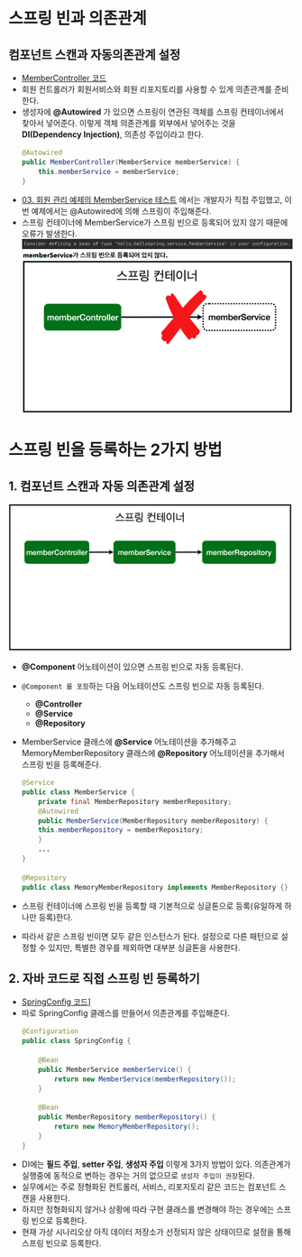 # 스프링 빈과 의존관계

## 컴포넌트 스캔과 자동의존관계 설정
* [MemberController 코드](../hello-spring/src/main/java/hello/hellospring/controller/MemberController.java)
* 회원 컨트롤러가 회원서비스와 회원 리포지토리를 사용할 수 있게 의존관계를 준비한다.
* 생성자에 **@Autowired** 가 있으면 스프링이 연관된 객체를 스프링 컨테이너에서 찾아서 넣어준다. 이렇게 객체 의존관계를 외부에서 넣어주는 것을 **DI(Dependency Injection)**, 의존성 주입이라고 한다.
    ```java
    @Autowired
    public MemberController(MemberService memberService) {
        this.memberService = memberService;
    }
    ```
* [03. 회원 관리 예제의 MemberService 테스트](../03.%20회원%20관리%20예제/README.md) 에서는 개발자가 직접 주입했고, 이번 예제에서는 @Autowired에 의해 스프링이 주입해준다.
* 스프링 컨테이너에 MemberService가 스프링 빈으로 등록되어 있지 않기 때문에 오류가 발생한다.
![오류](../img/오류.png)
![오류사유](../img/%EC%98%A4%EB%A5%98%EC%9D%98%20%EC%82%AC%EC%9C%A0.png)

# **스프링 빈을 등록하는 2가지 방법**
## 1. **컴포넌트 스캔과 자동 의존관계 설정**
![스프링 빈 등록](../img/%EC%8A%A4%ED%94%84%EB%A7%81%20%EB%B9%88%20%EB%93%B1%EB%A1%9D.png)
* **@Component** 어노테이션이 있으면 스프링 빈으로 자동 등록된다.
* `@Component 를 포함`하는 다음 어노테이션도 스프링 빈으로 자동 등록된다.
  * **@Controller**
  * **@Service**
  * **@Repository**
* MemberService 클래스에 **@Service** 어노테이션을 추가해주고 MemoryMemberRepository 클래스에 **@Repository** 어노테이션을 추가해서 스프링 빈을 등록해준다.
    ```java
    @Service
    public class MemberService {
        private final MemberRepository memberRepository;
        @Autowired
        public MemberService(MemberRepository memberRepository) {
        this.memberRepository = memberRepository;
        }
        ...
    }

    @Repository
    public class MemoryMemberRepository implements MemberRepository {}
    ```

* 스프링 컨테이너에 스프링 빈을 등록할 때 기본적으로 싱글톤으로 등록(유일하게 하나만 등록)한다. 
* 따라서 같은 스프링 빈이면 모두 같은 인스턴스가 된다. 설정으로 다른 패턴으로 설정할 수 있지만, 특별한 경우를 제외하면 대부분 싱글톤을 사용한다.


## 2. **자바 코드로 직접 스프링 빈 등록하기**
* [SpringConfig 코드](../hello-spring/src/main/java/hello/hellospring/service/SpringConfig.java)]
* 따로 SpringConfig 클래스를 만들어서 의존관계를 주입해준다.
    ```java
    @Configuration
    public class SpringConfig {

        @Bean
        public MemberService memberService() {
            return new MemberService(memberRepository());
        }

        @Bean
        public MemberRepository memberRepository() {
            return new MemoryMemberRepository();
        }
    }
    ```
* DI에는 **필드 주입**, **setter 주입**, **생성자 주입** 이렇게 3가지 방법이 있다. 의존관계가 실행중에 동적으로 변하는 경우는 거의 없으므로 `생성자 주입이 권장`된다.
* 실무에서는 주로 정형화된 컨트롤러, 서비스, 리포지토리 같은 코드는 컴포넌트 스캔을 사용한다. 
* 하지만 정형화되지 않거나 상황에 따라 구현 클래스를 변경해야 하는 경우에는 스프링 빈으로 등록한다.
* 현재 가상 시나리오상 아직 데이터 저장소가 선정되지 않은 상태이므로 설정을 통해 스프링 빈으로 등록한다.
